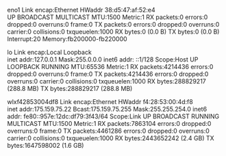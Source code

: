 eno1      Link encap:Ethernet  HWaddr 38:d5:47:af:52:e4  
          UP BROADCAST MULTICAST  MTU:1500  Metric:1
          RX packets:0 errors:0 dropped:0 overruns:0 frame:0
          TX packets:0 errors:0 dropped:0 overruns:0 carrier:0
          collisions:0 txqueuelen:1000 
          RX bytes:0 (0.0 B)  TX bytes:0 (0.0 B)
          Interrupt:20 Memory:fb200000-fb220000 

lo        Link encap:Local Loopback  
          inet addr:127.0.0.1  Mask:255.0.0.0
          inet6 addr: ::1/128 Scope:Host
          UP LOOPBACK RUNNING  MTU:65536  Metric:1
          RX packets:4214436 errors:0 dropped:0 overruns:0 frame:0
          TX packets:4214436 errors:0 dropped:0 overruns:0 carrier:0
          collisions:0 txqueuelen:1000 
          RX bytes:288829217 (288.8 MB)  TX bytes:288829217 (288.8 MB)

wlxf42853004df8 Link encap:Ethernet  HWaddr f4:28:53:00:4d:f8  
          inet addr:175.159.75.22  Bcast:175.159.75.255  Mask:255.255.254.0
          inet6 addr: fe80::957e:12dc:df79:3f43/64 Scope:Link
          UP BROADCAST RUNNING MULTICAST  MTU:1500  Metric:1
          RX packets:7863104 errors:0 dropped:0 overruns:0 frame:0
          TX packets:4461286 errors:0 dropped:0 overruns:0 carrier:0
          collisions:0 txqueuelen:1000 
          RX bytes:2443652242 (2.4 GB)  TX bytes:1647598002 (1.6 GB)

